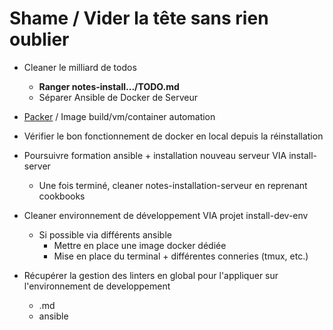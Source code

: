 # Shame / Vider la tête sans rien oublier

- Cleaner le milliard de todos
  - **Ranger notes-install.../TODO.md**
  - Séparer Ansible de Docker de Serveur

- [Packer](https://www.packer.io/) / Image build/vm/container automation

- Vérifier le bon fonctionnement de docker en local depuis la réinstallation

- Poursuivre formation ansible + installation nouveau serveur VIA install-server
  - Une fois terminé, cleaner notes-installation-serveur en reprenant cookbooks

- Cleaner environnement de développement VIA projet install-dev-env
  - Si possible via différents ansible
    - Mettre en place une image docker dédiée
    - Mise en place du terminal + différentes conneries (tmux, etc.)

- Récupérer la gestion des linters en global pour l'appliquer sur l'environnement de developpement
  - .md
  - ansible
